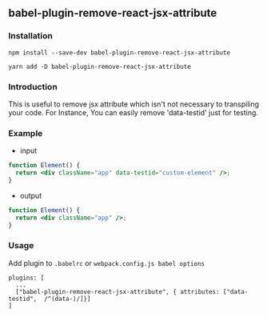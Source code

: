 ## babel-plugin-remove-react-jsx-attribute

### Installation

```
npm install --save-dev babel-plugin-remove-react-jsx-attribute

yarn add -D babel-plugin-remove-react-jsx-attribute
```

### Introduction

This is useful to remove jsx attribute which isn't not necessary to transpiling your code. For Instance, You can easily remove 'data-testid' just for testing.

### Example

- input

```jsx
function Element() {
  return <div className="app" data-testid="custom-element" />;
}
```

- output

```jsx
function Element() {
  return <div className="app" />;
}
```

### Usage

Add plugin to `.babelrc` or `webpack.config.js babel options`

```
plugins: [
  ...
  ["babel-plugin-remove-react-jsx-attribute", { attributes: ["data-testid",  /^(data-)/]}]
]
```

